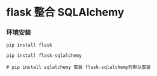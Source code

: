 # flask 整合 SQLAlchemy

### 环境安装


```
pip install flask

pip install flask-sqlalchemy

# pip install sqlalchemy 安装 flask-sqlalchemy时默认安装

```

